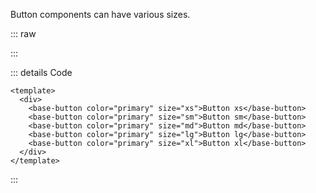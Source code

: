 Button components can have various sizes.

::: raw

<ClientOnly>
  <ButtonSize />
</ClientOnly>

:::

::: details Code

```vue
<template>
  <div>
    <base-button color="primary" size="xs">Button xs</base-button>
    <base-button color="primary" size="sm">Button sm</base-button>
    <base-button color="primary" size="md">Button md</base-button>
    <base-button color="primary" size="lg">Button lg</base-button>
    <base-button color="primary" size="xl">Button xl</base-button>
  </div>
</template>
```

:::
